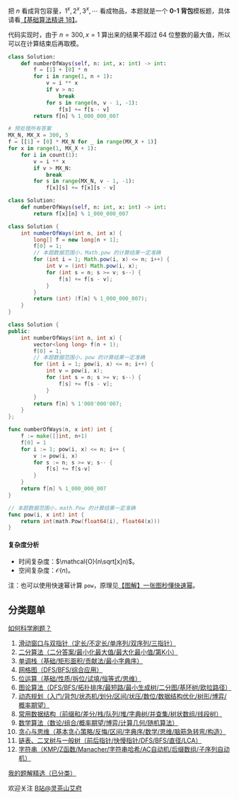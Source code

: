 把 $n$ 看成背包容量，$1^x,2^x,3^x,\cdots$ 看成物品，本题就是一个 **0-1 背包**模板题，具体请看[【基础算法精讲 18】](https://www.bilibili.com/video/BV16Y411v7Y6/)。

代码实现时，由于 $n=300,x=1$ 算出来的结果不超过 $64$ 位整数的最大值，所以可以在计算结束后再取模。

```py [sol-Python3]
class Solution:
    def numberOfWays(self, n: int, x: int) -> int:
        f = [1] + [0] * n
        for i in range(1, n + 1):
            v = i ** x
            if v > n:
                break
            for s in range(n, v - 1, -1):
                f[s] += f[s - v]
        return f[n] % 1_000_000_007
```

```py [sol-Python3 预处理 0ms]
# 预处理所有答案
MX_N, MX_X = 300, 5
f = [[1] + [0] * MX_N for _ in range(MX_X + 1)]
for x in range(1, MX_X + 1):
    for i in count(1):
        v = i ** x
        if v > MX_N:
            break
        for s in range(MX_N, v - 1, -1):
            f[x][s] += f[x][s - v]

class Solution:
    def numberOfWays(self, n: int, x: int) -> int:
        return f[x][n] % 1_000_000_007
```

```java [sol-Java]
class Solution {
    int numberOfWays(int n, int x) {
        long[] f = new long[n + 1];
        f[0] = 1;
        // 本题数据范围小，Math.pow 的计算结果一定准确
        for (int i = 1; Math.pow(i, x) <= n; i++) {
            int v = (int) Math.pow(i, x);
            for (int s = n; s >= v; s--) {
                f[s] += f[s - v];
            }
        }
        return (int) (f[n] % 1_000_000_007);
    }
}
```

```cpp [sol-C++]
class Solution {
public:
    int numberOfWays(int n, int x) {
        vector<long long> f(n + 1);
        f[0] = 1;
        // 本题数据范围小，pow 的计算结果一定准确
        for (int i = 1; pow(i, x) <= n; i++) {
            int v = pow(i, x);
            for (int s = n; s >= v; s--) {
                f[s] += f[s - v];
            }
        }
        return f[n] % 1'000'000'007;
    }
};
```

```go [sol-Go]
func numberOfWays(n, x int) int {
	f := make([]int, n+1)
	f[0] = 1
	for i := 1; pow(i, x) <= n; i++ {
		v := pow(i, x)
		for s := n; s >= v; s-- {
			f[s] += f[s-v]
		}
	}
	return f[n] % 1_000_000_007
}

// 本题数据范围小，math.Pow 的计算结果一定准确
func pow(i, x int) int {
	return int(math.Pow(float64(i), float64(x)))
}
```

#### 复杂度分析

- 时间复杂度：$\mathcal{O}(n\sqrt[x]n)$。
- 空间复杂度：$\mathcal{O}(n)$。

注：也可以使用快速幂计算 $\texttt{pow}$，原理见[【图解】一张图秒懂快速幂](https://leetcode.cn/problems/powx-n/solution/tu-jie-yi-zhang-tu-miao-dong-kuai-su-mi-ykp3i/)。

## 分类题单

[如何科学刷题？](https://leetcode.cn/circle/discuss/RvFUtj/)

1. [滑动窗口与双指针（定长/不定长/单序列/双序列/三指针）](https://leetcode.cn/circle/discuss/0viNMK/)
2. [二分算法（二分答案/最小化最大值/最大化最小值/第K小）](https://leetcode.cn/circle/discuss/SqopEo/)
3. [单调栈（基础/矩形面积/贡献法/最小字典序）](https://leetcode.cn/circle/discuss/9oZFK9/)
4. [网格图（DFS/BFS/综合应用）](https://leetcode.cn/circle/discuss/YiXPXW/)
5. [位运算（基础/性质/拆位/试填/恒等式/思维）](https://leetcode.cn/circle/discuss/dHn9Vk/)
6. [图论算法（DFS/BFS/拓扑排序/最短路/最小生成树/二分图/基环树/欧拉路径）](https://leetcode.cn/circle/discuss/01LUak/)
7. [动态规划（入门/背包/状态机/划分/区间/状压/数位/数据结构优化/树形/博弈/概率期望）](https://leetcode.cn/circle/discuss/tXLS3i/)
8. [常用数据结构（前缀和/差分/栈/队列/堆/字典树/并查集/树状数组/线段树）](https://leetcode.cn/circle/discuss/mOr1u6/)
9. [数学算法（数论/组合/概率期望/博弈/计算几何/随机算法）](https://leetcode.cn/circle/discuss/IYT3ss/)
10. [贪心与思维（基本贪心策略/反悔/区间/字典序/数学/思维/脑筋急转弯/构造）](https://leetcode.cn/circle/discuss/g6KTKL/)
11. [链表、二叉树与一般树（前后指针/快慢指针/DFS/BFS/直径/LCA）](https://leetcode.cn/circle/discuss/K0n2gO/)
12. [字符串（KMP/Z函数/Manacher/字符串哈希/AC自动机/后缀数组/子序列自动机）](https://leetcode.cn/circle/discuss/SJFwQI/)

[我的题解精选（已分类）](https://github.com/EndlessCheng/codeforces-go/blob/master/leetcode/SOLUTIONS.md)

欢迎关注 [B站@灵茶山艾府](https://space.bilibili.com/206214)

